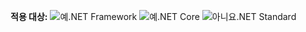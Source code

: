 <Token>**적용 대상:** ![예](media/yes-icon.png).NET Framework ![예](media/yes-icon.png).NET Core ![아니요](media/no-icon.png).NET Standard </Token>